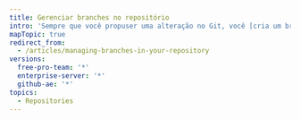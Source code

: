 ```yaml
---
title: Gerenciar branches no repositório
intro: 'Sempre que você propuser uma alteração no Git, você [cria um branch novo](/articles/creating-and-deleting-branches-within-your-repository/). O gerenciamento de branches é uma parte importante do fluxo de trabalho do Git. Depois de algum tempo, sua lista de branches pode crescer, então sempre é bom excluir branches com merge ou obsoletos.'
mapTopic: true
redirect_from:
  - /articles/managing-branches-in-your-repository
versions:
  free-pro-team: '*'
  enterprise-server: '*'
  github-ae: '*'
topics:
  - Repositories
---
```


